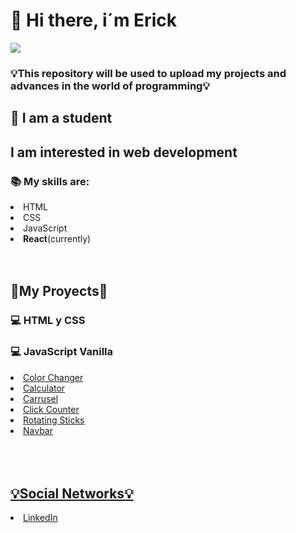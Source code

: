 <h1>👋 Hi there, i´m Erick</h1>
<img src='https://github.com/ediaz-ce/ediaz-ce/blob/main/banner.png'>
<h3>💡This repository will be used to upload my projects and advances in the world of programming💡</h3>
<h2>📖 I am a student</h2>
<h2>I am interested in web development</h2>
<h3>📚 My skills are:</h3>
<li>HTML</li>
<li>CSS</li>
<li>JavaScript</li>
<li><strong>React</strong>(currently)</li>
<br>
<br>
<h2>🚀My Proyects🚀</h2>
<h3><strong>💻 HTML y CSS</strong></h3>
<h3><strong>💻 JavaScript Vanilla</strong></h3>
<li><a href="https://github.com/ediaz-ce/JavaScript-Vanilla/tree/main/Color-change">Color Changer</a></li>
<li><a href="https://github.com/ediaz-ce/JavaScript-Vanilla/tree/main/calculadora">Calculator</li>
<li><a href="https://github.com/ediaz-ce/JavaScript-Vanilla/tree/main/carrusel">Carrusel</li>
<li><a href="https://github.com/ediaz-ce/JavaScript-Vanilla/tree/main/click-count">Click Counter</li>
<li><a href="https://github.com/ediaz-ce/JavaScript-Vanilla/tree/main/rotating-sticks">Rotating Sticks</li>
 <li><a href="https://github.com/ediaz-ce/JavaScript-Vanilla/tree/main/navbar">Navbar</li>
<br>
<br>
<br>
<h2>💡Social Networks💡</h2>
 <li><a href="https://www.linkedin.com/in/erick-fernando-d%C3%ADaz-centeno-programador-frontend-junior/">LinkedIn</li>
